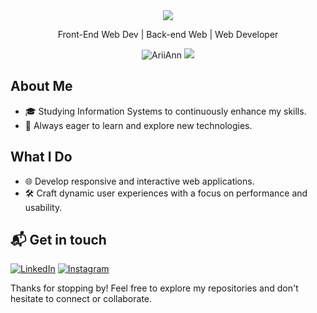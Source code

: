<div align="center">
  <img src="https://readme-typing-svg.herokuapp.com?color=%blue&size=32&center=true&vCenter=true&width=600&height=50&lines=Hi+👋,+I'm+Muhammad+Ariansyah;Web+Developer;"/>
</div>

<p align="center">
  Front-End Web Dev | Back-end Web | Web Developer
</p>

<p align="center">  
 <img src="https://komarev.com/ghpvc/?username=AriiAnn&color=blue" alt="AriiAnn" />
 <img src="https://img.shields.io/github/followers/AriiAnn?label=followers&style=social"/>
</p>

## About Me

- 🎓 Studying Information Systems to continuously enhance my skills.
- 🌱 Always eager to learn and explore new technologies.

## What I Do

- 🌐 Develop responsive and interactive web applications.
- 🛠️ Craft dynamic user experiences with a focus on performance and usability.

## 📬 Get in touch
[![LinkedIn](https://img.shields.io/badge/LinkedIn-Connect-blue?logo=linkedin&logoColor=white&style=flat-square)](https://www.linkedin.com/in/m-ariansyah/)
[![Instagram](https://img.shields.io/badge/Instagram-Follow-E4405F?logo=instagram&logoColor=white&style=flat-square)](https://www.instagram.com/ariansyah1111/)


Thanks for stopping by! Feel free to explore my repositories and don't hesitate to connect or collaborate.
